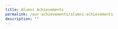 ```yaml
---
title: Alumni Achievements
permalink: /our-achievements/alumni-achievements
description: ""
---
```

